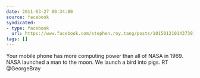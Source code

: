 ```yaml
---
date: 2011-03-27 00:34:00
source: facebook
syndicated:
- type: facebook
  url: https://www.facebook.com/stephen.roy.tang/posts/10150121014373912
tags: []
---
```


Your mobile phone has more computing power than all of NASA in 1969. NASA launched a man to the moon. We launch a bird into pigs. RT @GeorgeBray